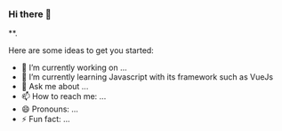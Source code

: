 ### Hi there 👋


**.

Here are some ideas to get you started:

- 🔭 I’m currently working on ...
- 🌱 I’m currently learning Javascript with its framework such as VueJs
- 💬 Ask me about ...
- 📫 How to reach me: ...
- 😄 Pronouns: ...
- ⚡ Fun fact: ...
